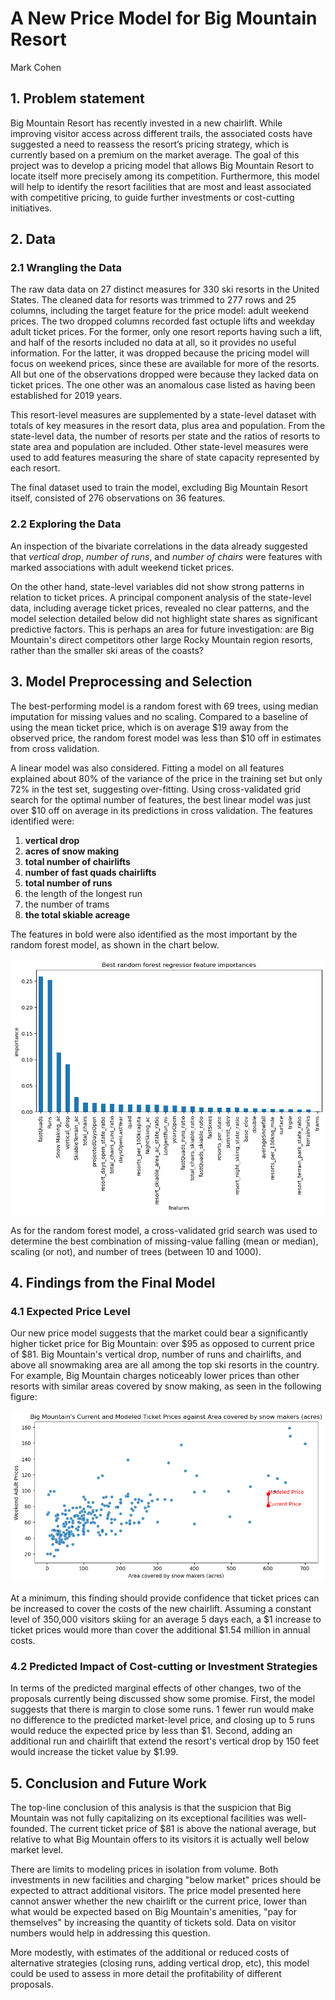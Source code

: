 # A New Price Model for Big Mountain Resort
Mark Cohen

## 1. Problem statement

Big Mountain Resort has recently invested in a new chairlift. While improving visitor access across different trails, the associated costs have suggested a need to reassess the resort’s pricing strategy, which is currently based on a premium on the market average. The goal of this project was to develop a pricing model that allows Big Mountain Resort to locate itself more precisely among its competition. Furthermore, this model will help to identify the resort facilities that are most and least associated with competitive pricing, to guide further investments or cost-cutting initiatives.

## 2. Data

### 2.1 Wrangling the Data

The raw data data on 27 distinct measures for 330 ski resorts in the United States. The cleaned data for resorts was trimmed to 277 rows and 25 columns, including the target feature for the price model: adult weekend prices. The two dropped columns recorded fast octuple lifts and weekday adult ticket prices. For the former, only one resort reports having such a lift, and half of the resorts included no data at all, so it provides no useful information. For the latter, it was dropped because the pricing model will focus on weekend prices, since these are available for more of the resorts. All but one of the observations dropped were because they lacked data on ticket prices. The one other was an anomalous case listed as having been established for 2019 years.

This resort-level measures are supplemented by a state-level dataset with totals of key measures in the resort data, plus area and population. From the state-level data, the number of resorts per state and the ratios of resorts to state area and population are included. Other state-level measures were used to add features measuring the share of state capacity represented by each resort.

The final dataset used to train the model, excluding Big Mountain Resort itself, consisted of 276 observations on 36 features.

### 2.2 Exploring the Data

An inspection of the bivariate correlations in the data already suggested that *vertical drop*, *number of runs*, and *number of chairs* were features with marked associations with adult weekend ticket prices.

On the other hand, state-level variables did not show strong patterns in relation to ticket prices. A principal component analysis of the state-level data, including average ticket prices, revealed no clear patterns, and the model selection detailed below did not highlight state shares as significant predictive factors. This is perhaps an area for future investigation: are Big Mountain's direct competitors other large Rocky Mountain region resorts, rather than the smaller ski areas of the coasts?

## 3. Model Preprocessing and Selection

The best-performing model is a random forest with 69 trees, using median imputation for missing values and no scaling. Compared to a baseline of using the mean ticket price, which is on average \$19 away from the observed price, the random forest model was less than \$10 off in estimates from cross validation.

A linear model was also considered. Fitting a model on all features explained about 80% of the variance of the price in the training set but only 72% in the test set, suggesting over-fitting. Using cross-validated grid search for the optimal number of features, the best linear model was just over \$10 off on average in its predictions in cross validation. The features identified were:
1. **vertical drop**
1. **acres of snow making**
1. **total number of chairlifts**
1. **number of fast quads chairlifts**
1. **total number of runs**
1. the length of the longest run
1. the number of trams
1. **the total skiable acreage**

The features in bold were also identified as the most important by the random forest model, as shown in the chart below.

![Best random forest regressor feature importances](../images/random_forest_feature_importances.png)

As for the random forest model, a cross-validated grid search was used to determine the best combination of missing-value falling (mean or median), scaling (or not), and number of trees (between 10 and 1000).

## 4. Findings from the Final Model

### 4.1 Expected Price Level

Our new price model suggests that the market could bear a significantly higher ticket price for Big Mountain: over $95 as opposed to current price of $81. Big Mountain's vertical drop, number of runs and chairlifts, and above all snowmaking area are all among the top ski resorts in the country. For example, Big Mountain charges noticeably lower prices than other resorts with similar areas covered by snow making, as seen in the following figure:

![Prices against snow making area](../images/bm_snowmaking_prices.png)

At a minimum, this finding should provide confidence that ticket prices can be increased to cover the costs of the new chairlift. Assuming a constant level of 350,000 visitors skiing for an average 5 days each, a $1 increase to ticket prices would more than cover the additional $1.54 million in annual costs.

### 4.2 Predicted Impact of Cost-cutting or Investment Strategies

In terms of the predicted marginal effects of other changes, two of the proposals currently being discussed show some promise. First, the model suggests that there is margin to close some runs. 1 fewer run would make no difference to the predicted market-level price, and closing up to 5 runs would reduce the expected price by less than $1. Second, adding an additional run and chairlift that extend the resort's vertical drop by 150 feet would increase the ticket value by $1.99.

## 5. Conclusion and Future Work

The top-line conclusion of this analysis is that the suspicion that Big Mountain was not fully capitalizing on its exceptional facilities was well-founded. The current ticket price of $81 is above the national average, but relative to what Big Mountain offers to its visitors it is actually well below market level.

There are limits to modeling prices in isolation from volume. Both investments in new facilities and charging "below market" prices should be expected to attract additional visitors. The price model presented here cannot answer whether the new chairlift or the current price, lower than what would be expected based on Big Mountain's amenities, "pay for themselves" by increasing the quantity of tickets sold. Data on visitor numbers would help in addressing this question.

More modestly, with estimates of the additional or reduced costs of alternative strategies (closing runs, adding vertical drop, etc), this model could be used to assess in more detail the profitability of different proposals.
